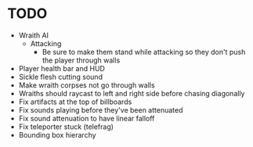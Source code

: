 # TODO
- Wraith AI
    - Attacking
        - Be sure to make them stand while attacking so they don't push the player through walls
- Player health bar and HUD
- Sickle flesh cutting sound
- Make wraith corpses not go through walls
- Wraiths should raycast to left and right side before chasing diagonally
- Fix artifacts at the top of billboards
- Fix sounds playing before they've been attenuated
- Fix sound attenuation to have linear falloff
- Fix teleporter stuck (telefrag)
- Bounding box hierarchy